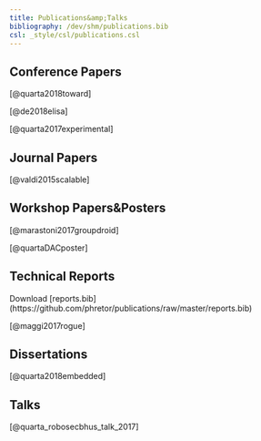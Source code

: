 ```yaml
---
title: Publications&amp;Talks
bibliography: /dev/shm/publications.bib
csl: _style/csl/publications.csl
---
```


## Conference Papers <a class="fas fa-xs fa-book" href="/publications/papers.bib"></a>
[@quarta2018toward]

[@de2018elisa]

[@quarta2017experimental]


## Journal Papers <a class="fas fa-xs fa-book" href="/publications/journals.bib"></a>

[@valdi2015scalable]


## Workshop Papers&amp;Posters <a class="fas fa-xs fa-book" href="/publications/workshops.bib"></a>

[@marastoni2017groupdroid]

[@quartaDACposter]


## Technical Reports <a class="fas fa-xs fa-book" href="/publications/reports.bib"></a>
<p class="text-right">
Download [reports.bib](https://github.com/phretor/publications/raw/master/reports.bib)
</p>

[@maggi2017rogue]


## Dissertations <a class="fas fa-xs fa-book" href="/publications/dissertations.bib"></a>

[@quarta2018embedded]


## Talks <a class="fas fa-xs fa-book" href="/publications/talks.bib"></a>

[@quarta_robosecbhus_talk_2017]
